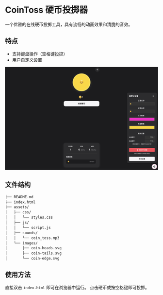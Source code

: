 # CoinToss 硬币投掷器

一个优雅的在线硬币投掷工具，具有流畅的动画效果和清脆的音效。

## 特点

- 支持键盘操作（空格键投掷）
- 用户自定义设置

![alt text](assets/images/demo.png)

## 文件结构

```bash
├── README.md
├── index.html
├── assets/
│   ├── css/
│   │   └── styles.css
│   ├── js/
│   │   └── script.js
│   ├── sounds/
│   │   └── coin_toss.mp3
│   └── images/
│       ├── coin-heads.svg
│       ├── coin-tails.svg
│       └── coin-edge.svg
```

## 使用方法

直接双击 `index.html` 即可在浏览器中运行。
点击硬币或按空格键即可投掷。